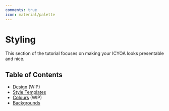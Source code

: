 ```yaml
---
comments: true
icon: material/palette
---
```


# Styling
This section of the tutorial focuses on making your ICYOA looks presentable and
nice.

## Table of Contents

* [Design](./design/) (WIP)
* [Style Templates](./style-templates/)
* [Colours](./colours/) (WIP)
* [Backgrounds](./backgrounds/)

<!-- BUFFER -->
